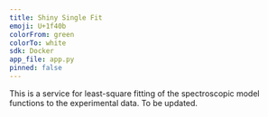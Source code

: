 ```yaml
---
title: Shiny Single Fit
emoji: U+1f40b
colorFrom: green
colorTo: white
sdk: Docker
app_file: app.py
pinned: false
---
```


This is a service for least-square fitting of the spectroscopic model functions to the experimental data.
To be updated.